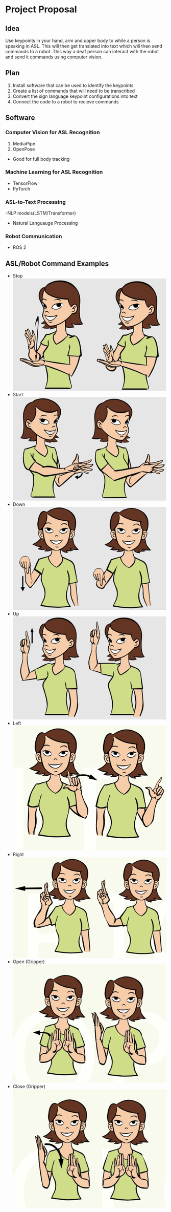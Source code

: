 # Project Proposal
## Idea
Use keypoints in your hand, arm and upper body to while a person is speaking in ASL. This will then get translated into text which will then send commands to a robot. This way a deaf person can interact with the robot and send it commands using computer vision.

## Plan
1. Install software that can be used to identify the keypoints
2. Create a list of commands that will need to be transcribed
3. Convert the sign language keypoint configurations into text
4. Connect the code to a robot to recieve commands

## Software

### Computer Vision for ASL Recognition
1. MediaPipe
2. OpenPose
- Good for full body tracking

### Machine Learning for ASL Recognition
- TensorFlow
- PyTorch

### ASL-to-Text Processing
-NLP models(LSTM/Transformer)
 - Natural Languauge Processing

### Robot Communication
- ROS 2

## ASL/Robot Command Examples
- Stop
![My Image](Stop.png)
- Start
![My Image](Start.png)
- Down
![My Image](down.png)
- Up
![My Image](up.png)
- Left
![My Image](left.png)
- Right
![My Image](right.png)
- Open (Gripper)
![My Image](open.png)
- Close (Gripper)
![My Image](close.png)
